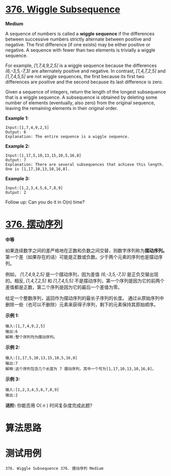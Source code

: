 # [376. Wiggle Subsequence][enTitle]

**Medium**

A sequence of numbers is called a **wiggle sequence**  if the differences between successive numbers strictly alternate between positive and negative. The first difference (if one exists) may be either positive or negative. A sequence with fewer than two elements is trivially a wiggle sequence.

For example,  *[1,7,4,9,2,5]*  is a wiggle sequence because the differences  *(6,-3,5,-7,3)*  are alternately positive and negative. In contrast,  *[1,4,7,2,5]*  and  *[1,7,4,5,5]*  are not wiggle sequences, the first because its first two differences are positive and the second because its last difference is zero.

Given a sequence of integers, return the length of the longest subsequence that is a wiggle sequence. A subsequence is obtained by deleting some number of elements (eventually, also zero) from the original sequence, leaving the remaining elements in their original order.

**Example 1:** 

```
Input:[1,7,4,9,2,5]
Output: 6
Explanation: The entire sequence is a wiggle sequence.
```


**Example 2:** 

```
Input:[1,17,5,10,13,15,10,5,16,8]
Output: 7
Explanation: There are several subsequences that achieve this length. One is [1,17,10,13,10,16,8].
```


**Example 3:** 

```
Input:[1,2,3,4,5,6,7,8,9]
Output: 2
```

Follow up: Can you do it in O(n) time?




# [376. 摆动序列][cnTitle]

**中等**

如果连续数字之间的差严格地在正数和负数之间交替，则数字序列称为**摆动序列。** 第一个差（如果存在的话）可能是正数或负数。少于两个元素的序列也是摆动序列。

例如，  *[1,7,4,9,2,5]*  是一个摆动序列，因为差值  *(6,-3,5,-7,3)*  是正负交替出现的。相反,  *[1,4,7,2,5]*  和  *[1,7,4,5,5]*  不是摆动序列，第一个序列是因为它的前两个差值都是正数，第二个序列是因为它的最后一个差值为零。

给定一个整数序列，返回作为摆动序列的最长子序列的长度。 通过从原始序列中删除一些（也可以不删除）元素来获得子序列，剩下的元素保持其原始顺序。

**示例 1:** 

```
输入:[1,7,4,9,2,5]
输出:6 
解释:整个序列均为摆动序列。

```

**示例 2:** 

```
输入:[1,17,5,10,13,15,10,5,16,8]
输出:7
解释:这个序列包含几个长度为 7 摆动序列，其中一个可为[1,17,10,13,10,16,8]。
```

**示例 3:** 

```
输入:[1,2,3,4,5,6,7,8,9]
输出:2
```

**进阶:**  你能否用 O( *n* ) 时间复杂度完成此题?


# 算法思路

# 测试用例
```
376. Wiggle Subsequence 376. 摆动序列 Medium
```

[enTitle]: https://leetcode.com/problems/wiggle-subsequence/
[cnTitle]: https://leetcode-cn.com/problems/wiggle-subsequence/
